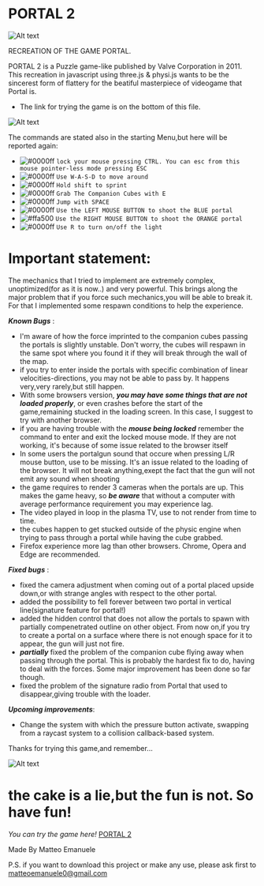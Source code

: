 # PORTAL 2
![Alt text](https://upload.wikimedia.org/wikipedia/it/d/df/Portal_logo.png)

RECREATION OF THE GAME PORTAL.

PORTAL 2 is a Puzzle game-like published by Valve Corporation in 2011. This recreation in javascript using three.js & physi.js wants to be the sincerest form of flattery for
the beatiful masterpiece of videogame that Portal is.
- The link for trying the game is on the bottom of this file.

![Alt text](https://i.gyazo.com/05ff2d83af11e9547510557b34650990.png)


The commands are stated also in the starting Menu,but here will be reported again:

- ![#0000ff](https://via.placeholder.com/15/ff0000/000000?text=+) `lock your mouse pressing CTRL. You can esc from this mouse pointer-less mode pressing ESC`
- ![#0000ff](https://via.placeholder.com/15/c8c8c8/000000?text=+) `Use W-A-S-D to move around`
- ![#0000ff](https://via.placeholder.com/15/c8c8c8/000000?text=+) `Hold shift to sprint`
- ![#0000ff](https://via.placeholder.com/15/c8c8c8/000000?text=+) `Grab The Companion Cubes with E`
- ![#0000ff](https://via.placeholder.com/15/c8c8c8/000000?text=+) `Jump with SPACE`
- ![#0000ff](https://via.placeholder.com/15/0000ff/000000?text=+) `Use the LEFT MOUSE BUTTON to shoot the BLUE portal`
- ![#ffa500](https://via.placeholder.com/15/ffa500/000000?text=+) `Use the RIGHT MOUSE BUTTON to shoot the ORANGE portal`
- ![#0000ff](https://via.placeholder.com/15/c8c8c8/000000?text=+) `Use R to turn on/off the light`



# Important statement:
The mechanics that I tried to implement are extremely complex, unoptimized(for as it is now..) and very powerful. 
This brings along the major problem that if you force such mechanics,you will be able to break it. For that I implemented some respawn conditions to help the experience. 

***Known Bugs*** :
- I'm aware of how the force imprinted to the companion cubes passing the portals is slightly unstable. Don't worry, the cubes will respawn in the same spot where you found it
if they will break through the wall of the map.
- if you try to enter inside the portals with specific combination of linear velocities-directions, you may not be able to pass by. It happens very,very rarely,but still happen.
- With some browsers version, ***you may have some things that are not loaded properly***, or even crashes before the start of the game,remaining stucked in the loading screen. In this case, I suggest to try with another browser.
- if you are having trouble with the ***mouse being locked*** remember the command to enter and exit the locked mouse mode. If they are not working, it's because of some issue related to the browser itself
- In some users the portalgun sound that occure when pressing L/R mouse button, use to be missing. It's an issue related to the loading of the browser. It will not break anything,exept the fact that the gun will not emit any sound when shooting
- the game requires to render 3 cameras when the portals are up. This makes the game heavy, so ***be aware*** that without a computer with average performance requirement you may experience lag.
- The video played in loop in the plasma TV, use to not render from time to time. 
- the cubes happen to get stucked outside of the physic engine when trying to pass through a portal while having the cube grabbed.
- Firefox experience more lag than other browsers. Chrome, Opera and Edge are recommended.

***Fixed bugs*** :
- fixed the camera adjustment when coming out of a portal placed upside down,or with strange angles with respect to the other portal.
- added the possibility to fell forever between two portal in vertical line(signature feature for portal!)
- added the hidden control that does not allow the portals to spawn with partially compenetrated outline on other object. From now on,if you try to create a portal on a surface where there is not enough space for it to appear, the gun will just not fire.
- ***partially*** fixed the problem of the companion cube flying away when passing through the portal. This is probably the hardest fix to do, having to deal with the forces. Some major improvement has been done so far though.
- fixed the problem of the signature radio from Portal that used to disappear,giving trouble with the loader.

***Upcoming improvements***:
- Change the system with which the pressure button activate, swapping from a raycast system to a collision callback-based system.

Thanks for trying this game,and remember...

![Alt text](https://i.gyazo.com/8526fde911ebaa483f37ea63eb699a82.png)

# the cake is a lie,but the fun is not. So have fun!

*You can try the game here!* [PORTAL 2](https://sapienzainteractivegraphicscourse.github.io/final-project-matteoem/) 


Made By Matteo Emanuele

P.S. if you want to download this project or make any use, please ask first to matteoemanuele0@gmail.com
